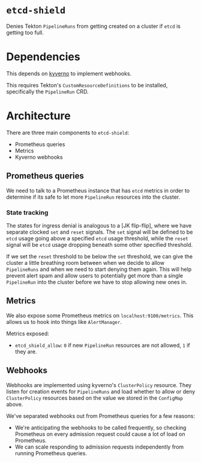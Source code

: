 # `etcd-shield`

Denies Tekton `PipelineRuns` from getting created on a cluster if `etcd` is getting too full.

# Dependencies

This depends on [kyverno] to implement webhooks.

This requires Tekton's `CustomResourceDefinitions` to be installed, specifically the `PipelineRun` CRD.

# Architecture

There are three main components to `etcd-shield`:
- Prometheus queries
- Metrics
- Kyverno webhooks

## Prometheus queries

We need to talk to a Prometheus instance that has `etcd` metrics in order to determine if its safe to
let more `PipelineRun` resources into the cluster.

### State tracking

The states for ingress denial is analogous to a [JK flip-flip], where we have separate
clocked `set` and `reset` signals.  The `set` signal will be defined to be `etcd` usage going above
a specified `etcd` usage threshold, while the `reset` signal will be `etcd` usage dropping beneath some other
specified threshold.

If we set the `reset` threshold to be below the `set` threshold, we can give the cluster a little
breathing room between when we decide to allow `PipelineRuns` and when we need to start denying them
again.  This will help prevent alert spam and allow users to potentially get more than a single
`PipelineRun` into the cluster before we have to stop allowing new ones in.

## Metrics

We also expose some Prometheus metrics on `localhost:9100/metrics`.  This allows us to hook into
things like `AlertManager`.

Metrics exposed:
- `etcd_shield_allow`: `0` if new `PipelineRun` resources are not allowed, `1` if they are.

## Webhooks

Webhooks are implemented using kyverno's `ClusterPolicy` resource.  They listen for creation events
for `PipelineRuns` and load whether to allow or deny `ClusterPolicy` resources based on the value we
stored in the `ConfigMap` above.

We've separated webhooks out from Prometheus queries for a few reasons:

- We're anticipating the webhooks to be called frequently, so checking Prometheus on every admission
request could cause a lot of load on Prometheus.
- We can scale responding to admission requests independently from running Prometheus queries.

[kyverno]: https://kyverno.io/
[JK flip-flop]: https://en.wikipedia.org/wiki/Flip-flop_(electronics)#JK_flip-flop
